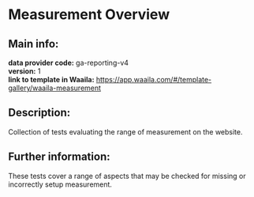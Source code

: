 # Measurement Overview  
## Main info:  
**data provider code:** ga-reporting-v4  
**version:** 1  
**link to template in Waaila:** https://app.waaila.com/#/template-gallery/waaila-measurement  
## Description:  
Collection of tests evaluating the range of measurement on the website.  
## Further information:  
These tests cover a range of aspects that may be checked for missing or incorrectly setup measurement.
